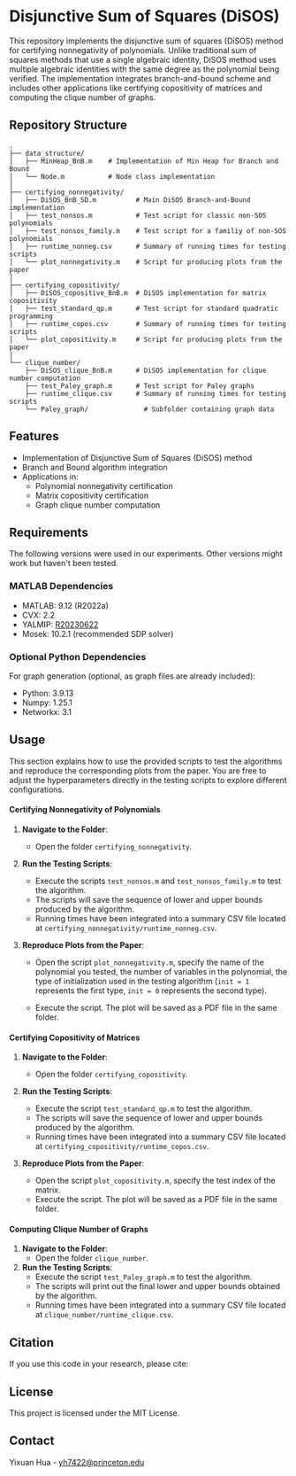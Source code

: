 # Disjunctive Sum of Squares (DiSOS)

This repository implements the disjunctive sum of squares (DiSOS) method for certifying nonnegativity of polynomials. Unlike traditional sum of squares methods that use a single algebraic identity, DiSOS method uses multiple algebraic identities with the same degree as the polynomial being verified. The implementation integrates branch-and-bound scheme and includes other applications like certifying copositivity of matrices and computing the clique number of graphs.

## Repository Structure

```
.
├── data_structure/
│   ├── MinHeap_BnB.m    # Implementation of Min Heap for Branch and Bound
│   └── Node.m           # Node class implementation
│
├── certifying_nonnegativity/
│   ├── DiSOS_BnB_SD.m          # Main DiSOS Branch-and-Bound implementation
│   ├── test_nonsos.m           # Test script for classic non-SOS polynomials
│   ├── test_nonsos_family.m    # Test script for a familiy of non-SOS polynomials
│   ├── runtime_nonneg.csv      # Summary of running times for testing scripts
│   └── plot_nonnegativity.m    # Script for producing plots from the paper
│
├── certifying_copositivity/
│   ├── DiSOS_copositive_BnB.m  # DiSOS implementation for matrix copositivity
│   ├── test_standard_qp.m      # Test script for standard quadratic programming
│   ├── runtime_copos.csv       # Summary of running times for testing scripts
│   └── plot_copositivity.m     # Script for producing plots from the paper
│
└── clique_number/
    ├── DiSOS_clique_BnB.m      # DiSOS implementation for clique number computation
    ├── test_Paley_graph.m      # Test script for Paley graphs
    ├── runtime_clique.csv      # Summary of running times for testing scripts
    └── Paley_graph/              # Subfolder containing graph data
```

## Features

- Implementation of Disjunctive Sum of Squares (DiSOS) method
- Branch and Bound algorithm integration
- Applications in:
  - Polynomial nonnegativity certification
  - Matrix copositivity certification
  - Graph clique number computation

## Requirements

The following versions were used in our experiments. Other versions might work but haven't been tested.

### MATLAB Dependencies

- MATLAB: 9.12 (R2022a)
- CVX: 2.2
- YALMIP: [R20230622](https://github.com/yalmip/YALMIP/releases/tag/R20230622)
- Mosek: 10.2.1 (recommended SDP solver)

### Optional Python Dependencies

For graph generation (optional, as graph files are already included):

- Python: 3.9.13
- Numpy: 1.25.1
- Networkx: 3.1

## Usage

This section explains how to use the provided scripts to test the algorithms and reproduce the corresponding plots from the paper. You are free to adjust the hyperparameters directly in the testing scripts to explore different configurations.

#### Certifying Nonnegativity of Polynomials

1. **Navigate to the Folder**:
   - Open the folder `certifying_nonnegativity`.
2. **Run the Testing Scripts**:
   - Execute the scripts `test_nonsos.m` and `test_nonsos_family.m` to test the algorithm.
   - The scripts will save the sequence of lower and upper bounds produced by the algorithm.
   - Running times have been integrated into a summary CSV file located at `certifying_nonnegativity/runtime_nonneg.csv`.

3. **Reproduce Plots from the Paper**:

   - Open the script `plot_nonnegativity.m`, specify the name of the polynomial you tested, the number of variables in the polynomial, the type of initialization used in the testing algorithm (`init = 1` represents the first type, `init = 0` represents the second type).

   - Execute the script. The plot will be saved as a PDF file in the same folder.

#### Certifying Copositivity of Matrices

1. **Navigate to the Folder**:
   - Open the folder `certifying_copositivity`.
2. **Run the Testing Scripts**:
   - Execute the script `test_standard_qp.m` to test the algorithm.
   - The scripts will save the sequence of lower and upper bounds produced by the algorithm.
   - Running times have been integrated into a summary CSV file located at `certifying_copositivity/runtime_copos.csv`.

3. **Reproduce Plots from the Paper**:
   - Open the script `plot_copositivity.m`, specify the test index of the matrix.
   - Execute the script. The plot will be saved as a PDF file in the same folder.

#### Computing Clique Number of Graphs

1. **Navigate to the Folder**:
   - Open the folder `clique_number`.
2. **Run the Testing Scripts**:
   - Execute the script `test_Paley_graph.m` to test the algorithm.
   - The scripts will print out the final lower and upper bounds obtained by the algorithm.
   - Running times have been integrated into a summary CSV file located at `clique_number/runtime_clique.csv`.

## Citation

If you use this code in your research, please cite:


## License

This project is licensed under the MIT License.

## Contact

Yixuan Hua - yh7422@princeton.edu
